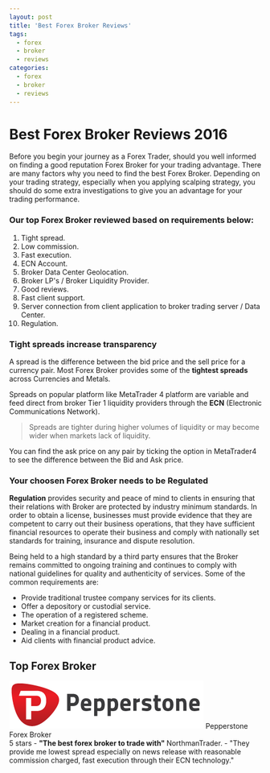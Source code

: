 ```yaml
---
layout: post
title: 'Best Forex Broker Reviews'
tags:
  - forex
  - broker
  - reviews
categories:
  - forex
  - broker
  - reviews
---
```

# Best Forex Broker Reviews 2016

Before you begin your journey as a Forex Trader, should you well informed on finding a good reputation Forex Broker for your trading advantage. There are many factors why you need to find the best Forex Broker. Depending on your trading strategy, especially when you applying scalping strategy, you should do some extra investigations to give you an advantage for your trading performance.

### Our top Forex Broker reviewed based on requirements below:

1. Tight spread.
2. Low commission.
3. Fast execution.
4. ECN Account.
5. Broker Data Center Geolocation.
6. Broker LP's / Broker Liquidity Provider.
7. Good reviews.
8. Fast client support.
9. Server connection from client application to broker trading server / Data Center.
10. Regulation.

### Tight spreads increase transparency

A spread is the difference between the bid price and the sell price for a currency pair. Most Forex Broker provides some of the **tightest spreads** across Currencies and Metals.

Spreads on popular platform like MetaTrader 4 platform are variable and feed direct from broker Tier 1 liquidity providers through the **ECN** (Electronic Communications Network).

> Spreads are tighter during higher volumes of liquidity or may become wider when markets lack of liquidity.

You can find the ask price on any pair by ticking the option in MetaTrader4 to see the difference between the Bid and Ask price.

### Your choosen Forex Broker needs to be Regulated

**Regulation** provides security and peace of mind to clients in ensuring that their relations with Broker are protected by industry minimum standards. In order to obtain a license, businesses must provide evidence that they are competent to carry out their business operations, that they have sufficient financial resources to operate their business and comply with nationally set standards for training, insurance and dispute resolution.

Being held to a high standard by a third party ensures that the Broker remains committed to ongoing training and continues to comply with national guidelines for quality and authenticity of services. Some of the common requirements are:

- Provide traditional trustee company services for its clients.
- Offer a depository or custodial service.
- The operation of a registered scheme.
- Market creation for a financial product.
- Dealing in a financial product.
- Aid clients with financial product advice.

## Top Forex Broker

<div itemscope itemtype="http://schema.org/Review">
  <div itemprop="itemReviewed" itemscope itemtype="https://schema.org/FinancialProduct">
    <img itemprop="image" src="/static/img/broker-logo/pepperstone.jpg" alt="Trade with top tier banks and institutionals"/>
    <span itemprop="name">Pepperstone Forex Broker</span>
  </div>
  <span itemprop="reviewRating" itemscope itemtype="http://schema.org/Rating">
    <span itemprop="ratingValue">5</span>
  </span> stars -
  <b>"<span itemprop="name">The best forex broker to trade with</span>" </b>
  <span itemprop="author" itemscope itemtype="http://schema.org/Person">
    <span itemprop="name">NorthmanTrader.</span>
  </span>
  <span itemprop="reviewBody">- "They provide me lowest spread especially on news release with reasonable commission charged, fast execution through their ECN technology."</span>
  <div itemprop="publisher" itemscope itemtype="http://schema.org/Organization">
    <meta itemprop="name" content="www.GravTrade.com">
  </div>
</div>
